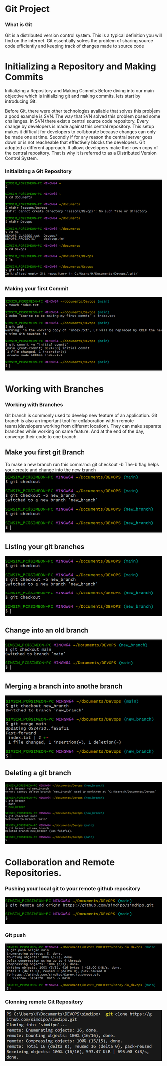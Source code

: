 # Git Project
### What is Git
Git is a distributed version control system. This is a typical definition you will find on the internet.
Git essentially solves the problem of sharing source code efficiently and keeping track of changes made to
source code

# Initializing a Repository and Making Commits
Initializing a Repository and Making Commits
Before diving into our main objective which is initializing git and making commits, Iets start by introducing Git.

Before Git, there were other technologies available that solves this prob|em a good example is SVN.
The way that SVN solved this problem posed some challenges. In SVN there exist a central source code repository. Every
change by developers is made against this central repository. This setup makes it difficult for developers to collaborate
because changes can only be made one at time. Secondly if for any reason the central server goes down or is not reacheable that effectively blocks the developers.
Git adopted a different approach. It allows developers make their own copy of the central repository. That is why it is
referred to as a Distributed Version Control System.
### Initializing a Git Repository

![initiate git](Git_Images/git_1.png)

### Making your first Commit
![Git commit](Git_Images/git_2.png)

# Working with Branches
### Working with Branches
Git branch is commonly used to develop new feature of an application.
Git branch is also an important tool for collaboration within remote teams(developers working from different location).
They can make separate branches while working on same feature. And at the end of the day, converge their code to one
branch.
## Make you first git Branch
To make a new branch run this command: git checkout -b
The-b flag helps your create and change into the new branch
![Git branch](Git_Images/git_branch.png)
## Listing your git branches
![Git branch list](Git_Images/git_list.png)

## Change into an old branch
![Git checkout](Git_Images/git_checkout.png)

## Merging a branch into anothe branch
![Git merge](Git_Images/git_merge.png)

## Deleting a git branch
![Git delection](Git_Images/git_5.png)

# Collaboration and Remote Repositories.
### Pushing your local git to your remote github repository
![Git remote add](Git_Images/git_remote_add.png)

### Git push
![Git remote push](Git_Images/git_push.png)

### Clonning remote Git Repository

![Git clone](Git_Images/git_clone.png)